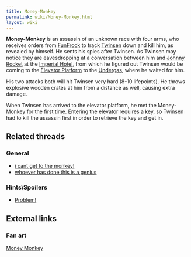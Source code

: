 ```yaml
---
title: Money-Monkey
permalink: wiki/Money-Monkey.html
layout: wiki
---
```


**Money-Monkey** is an assassin of an unknown race with four arms, who
receives orders from [FunFrock](FunFrock "wikilink") to track
[Twinsen](Twinsen "wikilink") down and kill him, as revealed by himself.
He sents his spies after Twinsen. As Twinsen may notice they are
eavesdropping at a conversation between him and [Johnny
Rocket](Johnny_Rocket "wikilink") at the [Imperial
Hotel](Imperial_Hotel "wikilink"), from which he figured out Twinsen
would be coming to the [Elevator Platform](Elevator_Platform "wikilink")
to the [Undergas](Undergas "wikilink"), where he waited for him.

His two attacks both will hit Twinsen very hard (8-10 lifepoints). He
throws explosive wooden crates at him from a distance as well, causing
extra damage.

When Twinsen has arrived to the elevator platform, he met the
Money-Monkey for the first time. Entering the elevator requires a
[key](key "wikilink"), so Twinsen had to kill the assassin first in
order to retrieve the key and get in.

## Related threads

### General

- [i cant get to the
  monkey!](https://forum.magicball.net/showthread.php?t=10446)
- [whoever has done this is a
  genius](https://forum.magicball.net/showthread.php?t=11905)

### Hints\Spoilers

- [Problem!](https://forum.magicball.net/showthread.php?t=9495)

## External links

### Fan art

[Money Monkey](http://www.deviantart.com/view/14459059/)
